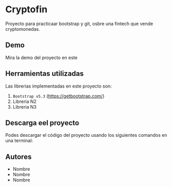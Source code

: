 # Cryptofin

Proyecto para practicaar bootstrap y git, osbre una fintech que vende cryptomonedas.

## Demo

Mira la demo del proyecto en este

## Herramientas utilizadas 

Las librerias implementadas en este proyecto son:
1.  `Bootstrap v5.3`  (https://getbootstrap.com/)
1. Libreria N2
1. Libreria N3

## Descarga eel proyecto 

Podes descargar el código del proyecto usando los siguientes comandos en una terminal: 

## Autores 
- Nombre
- Nombre 
- Nombre 